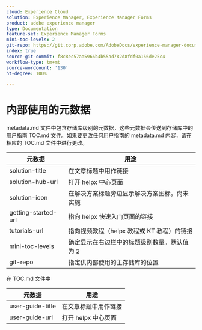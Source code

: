```yaml
---
cloud: Experience Cloud
solution: Experience Manager, Experience Manager Forms
product: adobe experience manager
type: Documentation
feature-set: Experience Manager Forms
mini-toc-levels: 2
git-repo: https://git.corp.adobe.com/AdobeDocs/experience-manager-document-security.zh-Hans
index: true
source-git-commit: f8c8ec57aa5966b4b55ad782d8fdf0a156de25c4
workflow-type: tm+mt
source-wordcount: '130'
ht-degree: 100%

---
```



# 内部使用的元数据

metadata.md 文件中包含存储库级别的元数据，这些元数据会传送到存储库中的用户指南 TOC.md 文件。如果要更改任何用户指南的 metadata.md 内容，请在相应的 TOC.md 文件中进行更改。

| 元数据 | 用途 |
|--- |--- |
| solution-title | 在文章标题中用作链接 |
| solution-hub-url | 打开 helpx 中心页面 |
| solution-icon | 在解决方案标题旁边显示解决方案图标。尚未实施 |
| getting-started-url | 指向 helpx 快速入门页面的链接 |
| tutorials-url | 指向视频教程（helpx 教程或 KT 教程）的链接 |
| mini-toc-levels | 确定显示在右边栏中的标题级别数量。默认值为 2 |
| git-repo | 指定供内部使用的主存储库的位置 |

在 TOC.md 文件中

| 元数据 | 用途 |
|--- |--- |
| user-guide-title | 在文章标题中用作链接 |
| user-guide-url | 打开 helpx 中心页面 |
